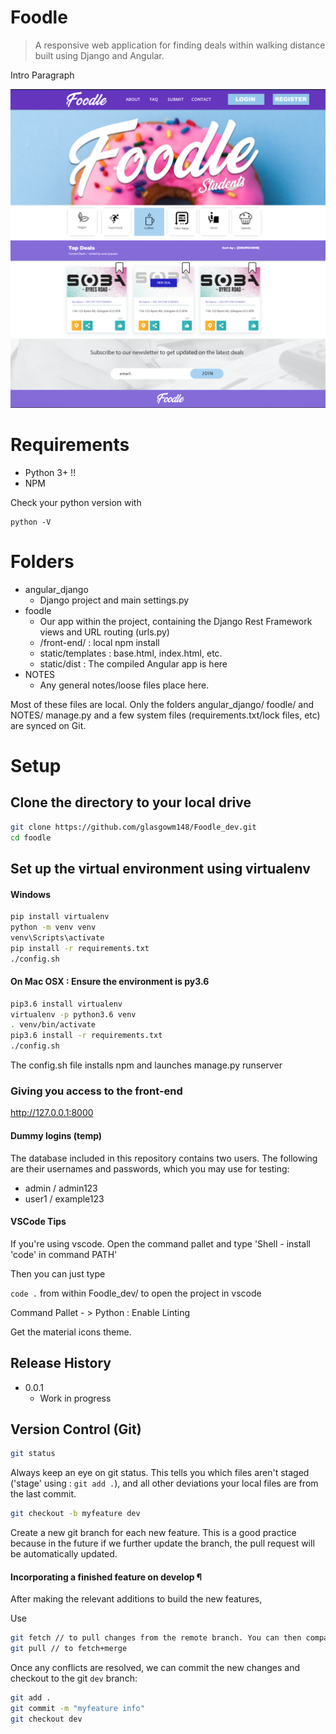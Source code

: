 # Foodle
> A responsive web application for finding deals within walking distance built using Django and Angular. 



Intro Paragraph

![](NOTES/header.png)

# Requirements

* Python 3+ !!
* NPM


Check your python version with

```
python -V
```

# Folders

* angular_django
    * Django project and main settings.py 
* foodle
    * Our app within the project, containing the Django Rest Framework views and URL routing (urls.py)
    * /front-end/ : local npm install
    * static/templates : base.html, index.html, etc. 
    * static/dist : The compiled Angular app is here
* NOTES
    * Any general notes/loose files place here. 

Most of these files are local. Only the folders angular_django/ foodle/ and NOTES/ manage.py and a few system files (requirements.txt/lock files, etc) 
are synced on Git.

# Setup



## Clone the directory to your local drive

```sh
git clone https://github.com/glasgowm148/Foodle_dev.git
cd foodle
```


## Set up the virtual environment using virtualenv

#### Windows

```sh
pip install virtualenv
python -m venv venv
venv\Scripts\activate
pip install -r requirements.txt
./config.sh
```

#### On Mac OSX : Ensure the environment is py3.6
```sh
pip3.6 install virtualenv
virtualenv -p python3.6 venv
. venv/bin/activate
pip3.6 install -r requirements.txt
./config.sh
```

The config.sh file installs npm and launches manage.py runserver

### Giving you access to the front-end 

http://127.0.0.1:8000

#### Dummy logins (temp)

The database included in this repository contains two users. The following are their usernames and passwords, which you may use for testing:

- admin / admin123
- user1 / example123

#### VSCode Tips

If you're using vscode. Open the command pallet and type 'Shell - install 'code' in command PATH'

Then you can just type

`code .` from within Foodle_dev/ to open the project in vscode

Command Pallet - > Python : Enable Linting 

Get the material icons theme.


## Release History

* 0.0.1
    * Work in progress


## Version Control (Git)

```sh
git status
```

Always keep an eye on git status. This tells you which files aren't staged ('stage' using : `git add .`), and all other deviations your local files are from the last commit. 


```sh
git checkout -b myfeature dev
```

Create a new git branch for each new feature. This is a good practice because in the future if we further update the branch, the pull request will be automatically updated.



#### Incorporating a finished feature on develop ¶
After making the relevant additions to build the new features,

Use 
```sh
git fetch // to pull changes from the remote branch. You can then compare changes & modify as needed.
git pull // to fetch+merge
```


Once any conflicts are resolved, we can  commit the new changes and checkout to the git `dev` branch:
```sh
git add .
git commit -m "myfeature info"
git checkout dev
```








